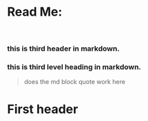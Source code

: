 # Read Me:

<br>

### this is third header in markdown. <br>

### this is third level heading in markdown. <br>
> does the md block quote work here <br>

# First header 